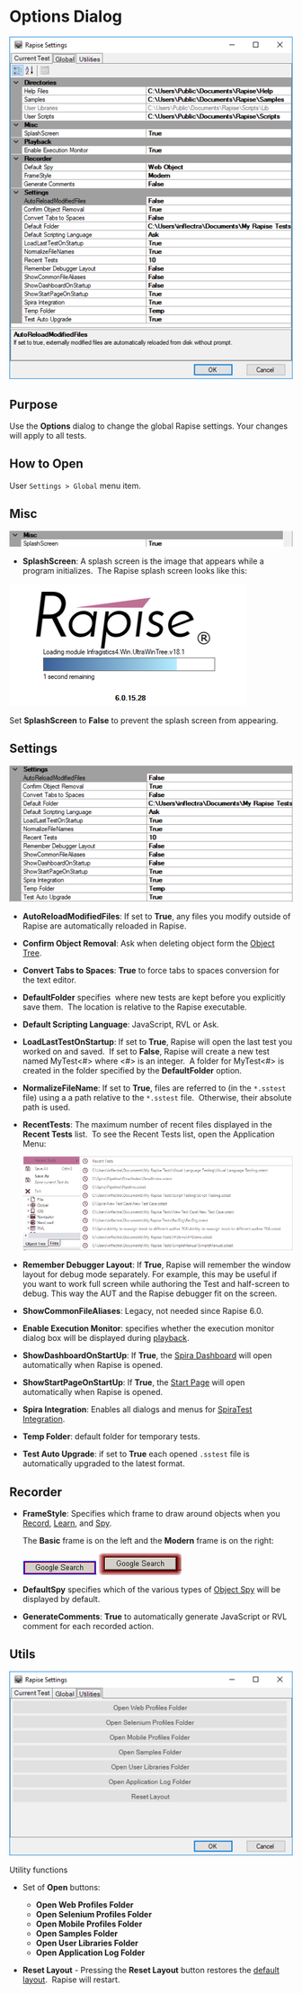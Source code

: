 # Options Dialog

![options dialog, general tab](./img/options_dialog1.png)

## Purpose

Use the **Options** dialog to change the global Rapise settings. Your changes will apply to all tests.

## How to Open

User `Settings > Global` menu item.

## Misc

![options.dialog.misc](./img/options_dialog4.png)

* **SplashScreen**: A splash screen is the image that appears while a program initializes.  The Rapise splash screen looks like this:

![splashscreen](./img/options_dialog3.png)

Set **SplashScreen** to **False** to prevent the splash screen from appearing.

## Settings

![options.dialog.settings](./img/options_dialog5.png)

* **AutoReloadModifiedFiles**: If set to **True**, any files you modify outside of Rapise are automatically reloaded in Rapise.
* **Confirm Object Removal**: Ask when deleting object form the [Object Tree](object_tree.md).
* **Convert Tabs to Spaces**: **True** to force tabs to spaces conversion for the text editor.
* **DefaultFolder** specifies  where new tests are kept before you explicitly save them.  The location is relative to the Rapise executable.
* **Default Scripting Language**: JavaScript, RVL or Ask. 
* **LoadLastTestOnStartup**: If set to **True**, Rapise will open the last test you worked on and saved.  If set to **False**, Rapise will create a new test named MyTest<#> where <#> is an integer.  A folder for MyTest<#> is created in the folder specified by the **DefaultFolder** option.
* **NormalizeFileName**: If set to **True**, files are referred to (in the `*.sstest` file) using a a path relative to the `*.sstest` file.  Otherwise, their absolute path is used.
* **RecentTests**: The maximum number of recent files displayed in the **Recent Tests** list.  To see the Recent Tests list, open the Application Menu:

    ![options dialog, recent projects](./img/options_dialog8.png)

* **Remember Debugger Layout**: If **True**, Rapise will remember the window layout for debug mode separately. For example, this may be useful if you want to work full screen while authoring the Test and half-screen to debug. This way the AUT and the Rapise debugger fit on the screen.
* **ShowCommonFileAliases**: Legacy, not needed since Rapise 6.0.
* **Enable Execution Monitor**: specifies whether the execution monitor dialog box will be displayed during [playback](playback.md).
* **ShowDashboardOnStartUp**: If **True**, the [Spira Dashboard](spira_dashboard.md) will open automatically when Rapise is opened.
* **ShowStartPageOnStartUp**: If **True**, the [Start Page](start_page.md) will open automatically when Rapise is opened.
* **Spira Integration**: Enables all dialogs and menus for [SpiraTest Integration](spiratest_integration.md).
* **Temp Folder**:  default folder for temporary tests.
* **Test Auto Upgrade**: if set to **True** each opened `.sstest` file is automatically upgraded to the latest format.

## Recorder

* **FrameStyle**: Specifies which frame to draw around objects when you [Record](recording.md), [Learn](object_learning.md), and [Spy](object_spy.md).

    The **Basic** frame is on the left and the **Modern** frame is on the right:

    ![options dialog, framestyle basic](./img/options_dialog6.png) ![options dialog, framestyle modern](./img/options_dialog7.png)
* **DefaultSpy** specifies which of the various types of [Object Spy](object_spy.md) will be displayed by default.
* **GenerateComments**: **True** to automatically generate JavaScript or RVL comment for each recorded action.

## Utils

![options dialog, recent projects](./img/options_dialog9.png)

Utility functions

* Set of **Open** buttons:
  * **Open Web Profiles Folder**
  * **Open Selenium Profiles Folder**
  * **Open Mobile Profiles Folder**
  * **Open Samples Folder**
  * **Open User Libraries Folder**
  * **Open Application Log Folder**

* **Reset Layout** - Pressing the **Reset Layout** button restores the [default layout](restoring_the_default_layout.md).  Rapise will restart.
